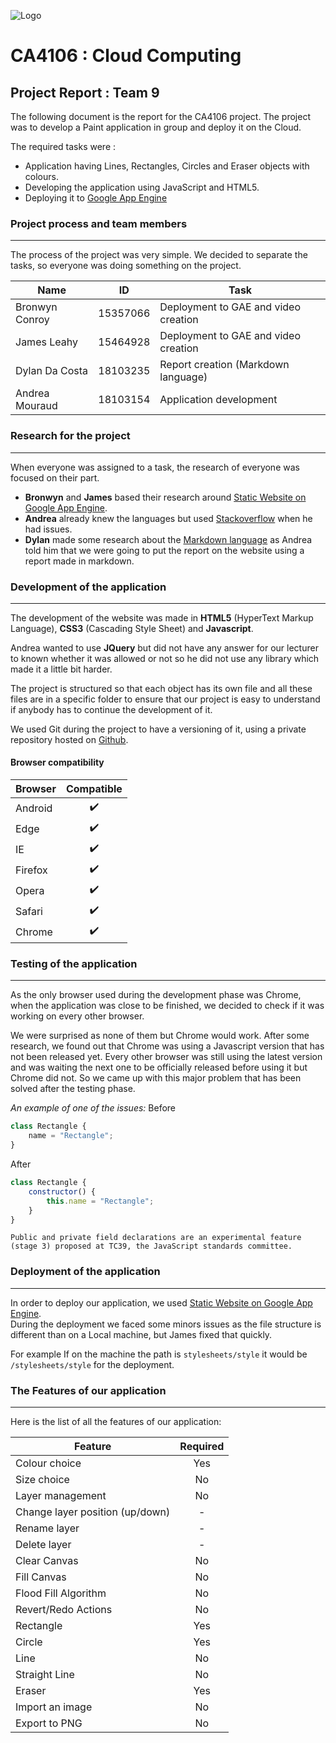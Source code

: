 ![Logo](https://hardwareassociation.ie/wp-content/uploads/2017/12/Dcu-logo.png)
# CA4106 : Cloud Computing
## Project Report : Team 9

The following document is the report for the CA4106 project. The project was to develop a Paint application in group and deploy it on the Cloud.

The required tasks were : 
* Application having Lines, Rectangles, Circles and Eraser objects with colours.
* Developing the application using JavaScript and HTML5.
* Deploying it to [Google App Engine](https://cloud.google.com/appengine/)

### Project process and team members
***

The process of the project was very simple. We decided to separate the tasks, so everyone was doing something on the project.

| Name          | ID        | Task                                 |
|----------------|:--------:|--------------------------------------|
| Bronwyn Conroy | 15357066 | Deployment to GAE and video creation |
| James Leahy    | 15464928 | Deployment to GAE and video creation |
| Dylan Da Costa | 18103235 | Report creation (Markdown language)  |
| Andrea Mouraud | 18103154 | Application development              |

### Research for the project
***
When everyone was assigned to a task, the research of everyone was focused on their part.  
* **Bronwyn** and **James** based their research around [Static Website on Google App Engine](https://cloud.google.com/appengine/docs/standard/python/getting-started/hosting-a-static-website).  
* **Andrea** already knew the languages but used [Stackoverflow](https://stackoverflow.com/) when he had issues.
* **Dylan** made some research about the [Markdown language](https://en.wikipedia.org/wiki/Markdown)  as Andrea told him that we were going to put the report on the website using a report made in markdown.

### Development of the application
***
The development of the website was made in **HTML5** (HyperText Markup Language), **CSS3** (Cascading Style Sheet) and **Javascript**. 

Andrea wanted to use **JQuery** but did not have any answer for our lecturer to known whether it was allowed or not so he did not use any library which made it a little bit harder.  

The project is structured so that each object has its own file and all these files are in a specific folder to ensure that our project is easy to understand if anybody has to continue the development of it.

We used Git during the project to have a versioning of it, using a private repository hosted on [Github](https://github.com).

#### Browser compatibility

| Browser       | Compatible           |
|---------------|:--------------------:|
| Android       | :heavy_check_mark:   |
| Edge          | :heavy_check_mark:   |
| IE            | :heavy_check_mark:   |
| Firefox       | :heavy_check_mark:   |
| Opera         | :heavy_check_mark:   |
| Safari        | :heavy_check_mark:   |
| Chrome        | :heavy_check_mark:   |

### Testing of the application
***
As the only browser used during the development phase was Chrome, when the application was close to be finished, we decided to check if it was working on every other browser. 

We were surprised as none of them but Chrome would work. After some research, we found out that Chrome was using a Javascript version that has not been released yet. Every other browser was still using the latest version and was waiting the next one to be officially released before using it but Chrome did not. So we came up with this major problem that has been solved after the testing phase.

*An example of one of the issues:* 
Before
```js
class Rectangle {
    name = "Rectangle";
}
```  
After
```js
class Rectangle {
    constructor() {
        this.name = "Rectangle";
    }
}
```  
`Public and private field declarations are an experimental feature (stage 3) proposed at TC39, the JavaScript standards committee.`

### Deployment of the application
***
In order to deploy our application, we used [Static Website on Google App Engine](https://cloud.google.com/appengine/docs/standard/python/getting-started/hosting-a-static-website).  
During the deployment we faced some minors issues as the file structure is different than on a Local machine, but James fixed that quickly.  

For example
If on the machine the path is `stylesheets/style` it would be `/stylesheets/style` for the deployment.

### The Features of our application
***
Here is the list of all the features of our application:  


| Feature                          | Required |
|----------------------------------|:--------:|
| Colour choice                    | Yes      |
| Size choice                      | No       |
| Layer management                 | No       |
| Change layer position (up/down)  | -        |
| Rename layer                     | -        |
| Delete layer                     | -        |
| Clear Canvas                     | No       |
| Fill Canvas                      | No       |
| Flood Fill Algorithm             | No       |
| Revert/Redo Actions              | No       |
| Rectangle                        | Yes      |
| Circle                           | Yes      |
| Line                             | No       |
| Straight Line                    | No       |
| Eraser                           | Yes      |
| Import an image                  | No       |
| Export to PNG                    | No       |
